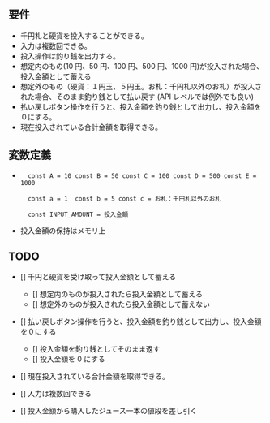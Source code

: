 ## 要件

- 千円札と硬貨を投入することができる。
- 入力は複数回できる。
- 投入操作は釣り銭を出力する。
- 想定内のもの(10 円、50 円、100 円、500 円、1000 円)が投入された場合、投入金額として蓄える
- 想定外のもの（硬貨：１円玉、５円玉。お札：千円札以外のお札）が投入された場合、そのまま釣り銭として払い戻す (API レベルでは例外でも良い)
- 払い戻しボタン操作を行うと、投入金額を釣り銭として出力し、投入金額を０にする。
- 現在投入されている合計金額を取得できる。

## 変数定義

- ```
    const A = 10 const B = 50 const C = 100 const D = 500 const E = 1000

    const a = 1  const b = 5 const c = お札：千円札以外のお札

    const INPUT_AMOUNT = 投入金額
  ```

- 投入金額の保持はメモリ上

## TODO

- [] 千円と硬貨を受け取って投入金額として蓄える

  - [] 想定内のものが投入されたら投入金額として蓄える
  - [] 想定外のものが投入されたら投入金額として蓄えない

- [] 払い戻しボタン操作を行うと、投入金額を釣り銭として出力し、投入金額を０にする

  - [] 投入金額を釣り銭としてそのまま返す
  - [] 投入金額を 0 にする

- [] 現在投入されている合計金額を取得できる。

- [] 入力は複数回できる

- [] 投入金額から購入したジュース一本の値段を差し引く
